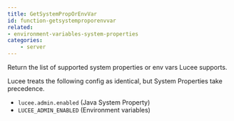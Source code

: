```yaml
---
title: GetSystemPropOrEnvVar
id: function-getsystemproporenvvar
related:
- environment-variables-system-properties
categories:
    - server
---
```


Return the list of supported system properties or env vars Lucee supports.

Lucee treats the following config as identical, but System Properties take precedence.

- `lucee.admin.enabled` (Java System Property)
- `LUCEE_ADMIN_ENABLED` (Environment variables)